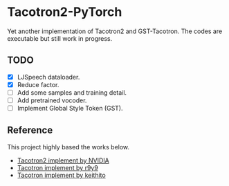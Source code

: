 # Tacotron2-PyTorch
Yet another implementation of Tacotron2 and GST-Tacotron. The codes are executable but still work in progress.

## TODO
- [x] LJSpeech dataloader.
- [x] Reduce factor.
- [ ] Add some samples and training detail.
- [ ] Add pretrained vocoder.
- [ ] Implement Global Style Token (GST).

## Reference
This project highly based the works below.
- [Tacotron2 implement by NVIDIA](https://github.com/NVIDIA/tacotron2)
- [Tacotron implement by r9y9](https://github.com/r9y9/tacotron_pytorch)
- [Tacotron implement by keithito](https://github.com/keithito/tacotron)
